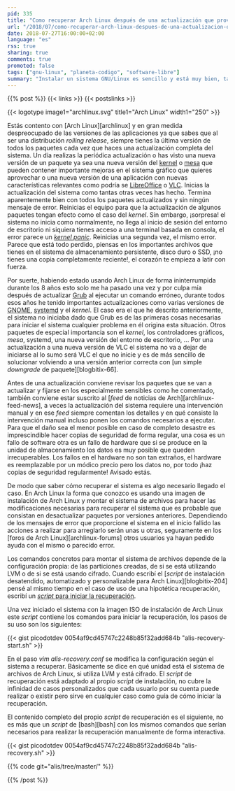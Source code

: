 ```yaml
---
pid: 335
title: "Como recuperar Arch Linux después de una actualización que provoca el sistema no inicie"
url: "/2018/07/como-recuperar-arch-linux-despues-de-una-actualizacion-que-provoca-el-sistema-no-inicie/"
date: 2018-07-27T16:00:00+02:00
language: "es"
rss: true
sharing: true
comments: true
promoted: false
tags: ["gnu-linux", "planeta-codigo", "software-libre"]
summary: "Instalar un sistema GNU/Linux es sencillo y está muy bien, también es importante saber como intentar recuperarlo cuando una actualización de software provoca que el sistema no se inicie con normalidad hasta el entorno de escritorio gráfico, el motivo puede ser incluso un _kernel panic_. El objetivo de la recuperación es corregir el problema del inicio, si no es posible, recuperar los valiosos documentos, imágenes, vídeos u otros archivos antes de finalmente llegar al punto de reinstalar el sistema para devolverlo a un estado correcto aunque quizá perdiendo los datos que tuviese."
---
```


{{% post %}}
{{< links >}}
{{< postslinks >}}

{{< logotype image1="archlinux.svg" title1="Arch Linux" width1="250" >}}

Estás contento con [Arch Linux][archlinux] y en gran medida despreocupado de las versiones de las aplicaciones ya que sabes que al ser una distribución _rolling release_, siempre tienes la última versión de todos los paquetes cada vez que haces una actualización completa del sistema. Un día realizas la periódica actualización o has visto una nueva versión de un paquete ya sea una nueva versión del [kernel](https://www.archlinux.org/packages/core/x86_64/linux/) o [mesa](https://www.archlinux.org/packages/extra/x86_64/mesa/) que pueden contener importante mejoras en el sistema gráfico que quieres aprovechar o una nueva versión de una aplicación con nuevas características relevantes como podría se [LibreOffice](https://www.archlinux.org/packages/extra/x86_64/libreoffice-fresh/) o [VLC](https://www.archlinux.org/packages/extra/x86_64/vlc/). Inicias la actualización del sistema como tantas otras veces has hecho. Termina aparentemente bien con todos los paquetes actualizados y sin ningún mensaje de error. Reinicias el equipo para que la actualización de algunos paquetes tengan efecto como el caso del _kernel_. Sin embargo, ¡sorpresa! el sistema no inicia como normalmente, no llega al inicio de sesión del entorno de escritorio ni siquiera tienes acceso a una terminal basada en consola, el error parece un [_kernel panic_](https://es.wikipedia.org/wiki/Kernel_panic). Reinicias una segunda vez, el mismo error. Parece que está todo perdido, piensas en los importantes archivos que tienes en el sistema de almacenamiento persistente, disco duro o SSD, ¡no tienes una copia completamente reciente!, el corazón te empieza a latir con fuerza.

Por suerte, habiendo estado usando Arch Linux de forma ininterrumpida durante los 8 años esto solo me ha pasado una vez y por culpa mía después de actualizar [Grub](https://www.archlinux.org/packages/core/x86_64/grub/) al ejecutar un comando erróneo, durante todos esos años he tenido importantes actualizaciones como varias versiones de [GNOME](https://www.archlinux.org/groups/x86_64/gnome/), [systemd](https://www.archlinux.org/packages/core/x86_64/systemd/) y el _kernel_. El caso era el que he descrito anteriormente, el sistema no iniciaba dado que Grub es de las primeras cosas necesarias para iniciar el sistema cualquier problema en él origina esta situación. Otros paquetes de especial importancia son el _kernel_, los controladores gráficos, _mesa_, systemd, una nueva versión del entorno de escritorio, ... Por una actualización a una nueva versión de VLC el sistema no va a dejar de iniciarse al lo sumo será VLC el que no inicie y es de más sencillo de solucionar volviendo a una versión anterior correcta con [un simple _downgrade_ de paquete][blogbitix-66].

Antes de una actualización conviene revisar los paquetes que se van a actualizar y fijarse en los especialmente sensibles como he comentado, también conviene estar suscrito al [_feed_ de noticias de Arch][archlinux-feed-news], a veces la actualización del sistema requiere una intervención manual y en ese _feed_ siempre comentan los detalles y en qué consiste la intervención manual incluso ponen los comandos necesarios a ejecutar. Para que el daño sea el menor posible en caso de completo desastre es imprescindible hacer copias de seguridad de forma regular, una cosa es un fallo de software otra es un fallo de hardware que si se produce en la unidad de almacenamiento los datos es muy posible que queden irrecuperables. Los fallos en el hardware no son tan extraños, el hardware es reemplazable por un módico precio pero los datos no, por todo ¡haz copias de seguridad regularmente! Avisado estás.

De modo que saber cómo recuperar el sistema es algo necesario llegado el caso. En Arch Linux la forma que conozco es usando una imagen de instalación de Arch Linux y montar el sistema de archivos para hacer las modificaciones necesarias para recuperar el sistema que es probable que consistan en desactualizar paquetes por versiones anteriores. Dependiendo de los mensajes de error que proporcione el sistema en el inicio fallido las acciones a realizar para arreglarlo serán unas u otras, seguramente en los [foros de Arch Linux][archlinux-forums] otros usuarios ya hayan pedido ayuda con el mismo o parecido error.

Los comandos concretos para montar el sistema de archivos depende de la configuración propia: de las particiones creadas, de si se está utilizando LVM o de si se está usando cifrado. Cuando escribí el [_script_ de instalación desatendido, automatizado y personalizable para Arch Linux][blogbitix-204] pensé al mismo tiempo en el caso de uso de una hipotética recuperación, escribí un [_script_ para iniciar la recuperación](https://github.com/picodotdev/alis/blob/master/alis-recovery.sh).

Una vez iniciado el sistema con la imagen ISO de instalación de Arch Linux este _script_ contiene los comandos para iniciar la recuperación, los pasos de su uso son los siguientes:

{{< gist picodotdev 0054af9cd45747c2248b85f32add684b "alis-recovery-start.sh" >}}

En el paso _vim alis-recovery.conf_ se modifica la configuración según el sistema a recuperar. Básicamente se dice en qué unidad está el sistema de archivos de Arch Linux, si utiliza LVM y está cifrado. El _script_ de recuperación está adaptado al propio _script_ de instalación, no cubre la infinidad de casos personalizados que cada usuario por su cuenta puede realizar o existir pero sirve en cualquier caso como guía de cómo iniciar la recuperación.

El contenido completo del propio _script_ de recuperación es el siguiente, no es más que un _script_ de [bash][bash] con los mismos comandos que serían necesarios para realizar la recuperación manualmente de forma interactiva.

{{< gist picodotdev 0054af9cd45747c2248b85f32add684b "alis-recovery.sh" >}}

{{% code git="alis/tree/master/" %}}

{{% /post %}}
